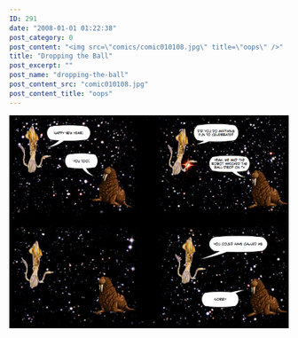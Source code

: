 ```yaml
---
ID: 291
date: "2008-01-01 01:22:38"
post_category: 0
post_content: "<img src=\"comics/comic010108.jpg\" title=\"oops\" />"
title: "Dropping the Ball"
post_excerpt: ""
post_name: "dropping-the-ball"
post_content_src: "comic010108.jpg"
post_content_title: "oops"
---
```



[![oops](/comics-hi-res/comic010108.jpg)](/comics-hi-res/comic010108.jpg)
